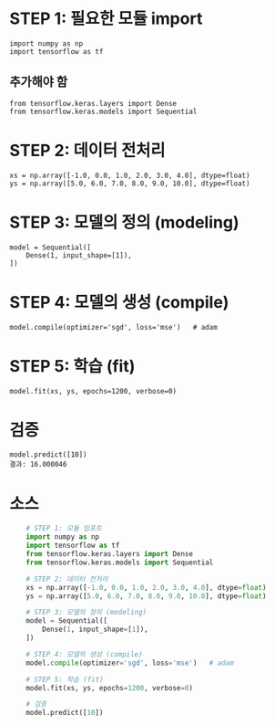 # STEP 1: 필요한 모듈 import
    import numpy as np
    import tensorflow as tf

## 추가해야 함
    from tensorflow.keras.layers import Dense
    from tensorflow.keras.models import Sequential

# STEP 2: 데이터 전처리
    xs = np.array([-1.0, 0.0, 1.0, 2.0, 3.0, 4.0], dtype=float)
    ys = np.array([5.0, 6.0, 7.0, 8.0, 9.0, 10.0], dtype=float)

# STEP 3: 모델의 정의 (modeling)
    model = Sequential([
        Dense(1, input_shape=[1]),
    ])

# STEP 4: 모델의 생성 (compile)
    model.compile(optimizer='sgd', loss='mse')   # adam

# STEP 5: 학습 (fit)
    model.fit(xs, ys, epochs=1200, verbose=0)

# 검증
    model.predict([10])
    결과: 16.000046


# 소스
```python
    # STEP 1: 모듈 임포트
    import numpy as np
    import tensorflow as tf
    from tensorflow.keras.layers import Dense
    from tensorflow.keras.models import Sequential

    # STEP 2: 데이터 전처리
    xs = np.array([-1.0, 0.0, 1.0, 2.0, 3.0, 4.0], dtype=float)
    ys = np.array([5.0, 6.0, 7.0, 8.0, 9.0, 10.0], dtype=float)

    # STEP 3: 모델의 정의 (modeling)
    model = Sequential([
        Dense(1, input_shape=[1]),
    ])

    # STEP 4: 모델의 생성 (compile)
    model.compile(optimizer='sgd', loss='mse')   # adam

    # STEP 5: 학습 (fit)
    model.fit(xs, ys, epochs=1200, verbose=0)

    # 검증
    model.predict([10])
```
